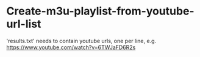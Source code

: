 # Create-m3u-playlist-from-youtube-url-list

'results.txt' needs to contain youtube urls, one per line, e.g. https://www.youtube.com/watch?v=6TWJaFD6R2s
